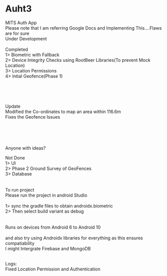 # Auht3
MITS Auth App
<br>
Please note that I am referring Google Docs and Implementing This....Flaws are for sure
<br>
Under Development
<br>
<br>
Completed<br>
1> Biometric with Fallback<br>
2> Device Integrity Checks using RootBeer Libraries(To prevent Mock Location)<br>
3> Location Permissions<br>
4> Intial Geofence(Phase 1) <br>

<br>
<br>
<br>

Update<br>
Modified the Co-ordinates to map an area within 116.6m<br>
Fixes the Geofence Issues<br>
<br>
<br>
<br>

<br>
Anyone with ideas?
<br>

Not Done<br>
1> UI <br>
2> Phase 2 Ground Survey of GeoFences<br>
3> Database<br>
<br>
<br>
To run project<br> 
Please run the project in android Studio<br>
<br>1> sync the gradle files to obtain androidx.biometric
<br>2> Then select build variant as debug 
<br>
<br>
<br>Runs on devices from Android 6 to  Android 10
<br>
<br>and also try using Androidx libraries for everything as this ensures compatiability
<br>I might Intergrate Firebase and MongoDB


<br>
Logs:
<br>
Fixed Location Permission and Authentication
